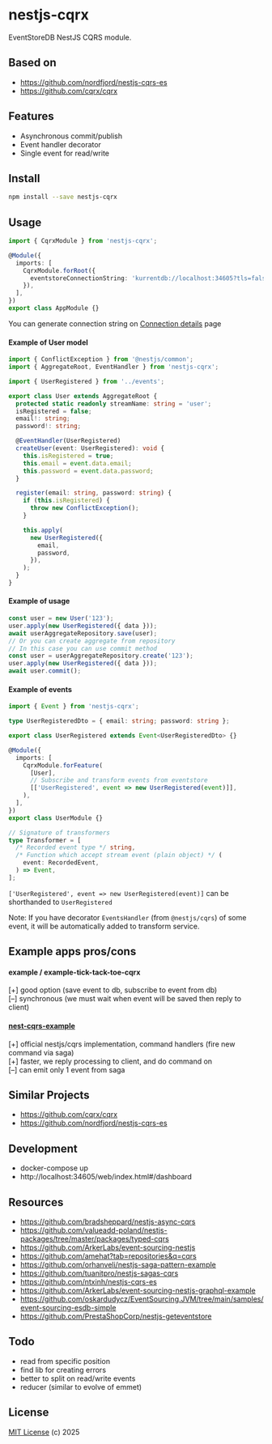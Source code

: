 # nestjs-cqrx

EventStoreDB NestJS CQRS module.

## Based on

- https://github.com/nordfjord/nestjs-cqrs-es
- https://github.com/cqrx/cqrx

## Features

- Asynchronous commit/publish
- Event handler decorator
- Single event for read/write

## Install

```sh
npm install --save nestjs-cqrx
```

## Usage

```ts
import { CqrxModule } from 'nestjs-cqrx';

@Module({
  imports: [
    CqrxModule.forRoot({
      eventstoreConnectionString: 'kurrentdb://localhost:34605?tls=false',
    }),
  ],
})
export class AppModule {}
```

You can generate connection string on [Connection details](https://docs.kurrent.io/clients/node/v1.0/getting-started.html#connecting-to-kurrentdb) page

#### Example of User model

```ts
import { ConflictException } from '@nestjs/common';
import { AggregateRoot, EventHandler } from 'nestjs-cqrx';

import { UserRegistered } from '../events';

export class User extends AggregateRoot {
  protected static readonly streamName: string = 'user';
  isRegistered = false;
  email!: string;
  password!: string;

  @EventHandler(UserRegistered)
  createUser(event: UserRegistered): void {
    this.isRegistered = true;
    this.email = event.data.email;
    this.password = event.data.password;
  }

  register(email: string, password: string) {
    if (this.isRegistered) {
      throw new ConflictException();
    }

    this.apply(
      new UserRegistered({
        email,
        password,
      }),
    );
  }
}
```

#### Example of usage

```ts
const user = new User('123');
user.apply(new UserRegistered({ data }));
await userAggregateRepository.save(user);
// Or you can create aggregate from repository
// In this case you can use commit method
const user = userAggregateRepository.create('123');
user.apply(new UserRegistered({ data }));
await user.commit();
```

#### Example of events

```ts
import { Event } from 'nestjs-cqrx';

type UserRegisteredDto = { email: string; password: string };

export class UserRegistered extends Event<UserRegisteredDto> {}
```

```ts
@Module({
  imports: [
    CqrxModule.forFeature(
      [User],
      // Subscribe and transform events from eventstore
      [['UserRegistered', event => new UserRegistered(event)]],
    ),
  ],
})
export class UserModule {}
```

```ts
// Signature of transformers
type Transformer = [
  /* Recorded event type */ string,
  /* Function which accept stream event (plain object) */ (
    event: RecordedEvent,
  ) => Event,
];
```

`['UserRegistered', event => new UserRegistered(event)]` can be shorthanded to `UserRegistered`

Note: If you have decorator `EventsHandler` (from `@nestjs/cqrs`) of some event,
it will be automatically added to transform service.

## Example apps pros/cons

#### example / example-tick-tack-toe-cqrx

[+] good option (save event to db, subscribe to event from db)  
[–] synchronous (we must wait when event will be saved then reply to client)

#### [nest-cqrs-example](https://github.com/kamilmysliwiec/nest-cqrs-example)

[+] official nestjs/cqrs implementation, command handlers (fire new command via saga)  
[+] faster, we reply processing to client, and do command on  
[–] can emit only 1 event from saga

## Similar Projects

- https://github.com/cqrx/cqrx
- https://github.com/nordfjord/nestjs-cqrs-es

## Development

- docker-compose up
- http://localhost:34605/web/index.html#/dashboard

## Resources

- https://github.com/bradsheppard/nestjs-async-cqrs
- https://github.com/valueadd-poland/nestjs-packages/tree/master/packages/typed-cqrs
- https://github.com/ArkerLabs/event-sourcing-nestjs
- https://github.com/amehat?tab=repositories&q=cqrs
- https://github.com/orhanveli/nestjs-saga-pattern-example
- https://github.com/tuanitpro/nestjs-sagas-cqrs
- https://github.com/ntxinh/nestjs-cqrs-es
- https://github.com/ArkerLabs/event-sourcing-nestjs-graphql-example
- https://github.com/oskardudycz/EventSourcing.JVM/tree/main/samples/event-sourcing-esdb-simple
- https://github.com/PrestaShopCorp/nestjs-geteventstore

## Todo

- read from specific position
- find lib for creating errors
- better to split on read/write events
- reducer (similar to evolve of emmet)

## License

[MIT License](https://opensource.org/licenses/MIT) (c) 2025
